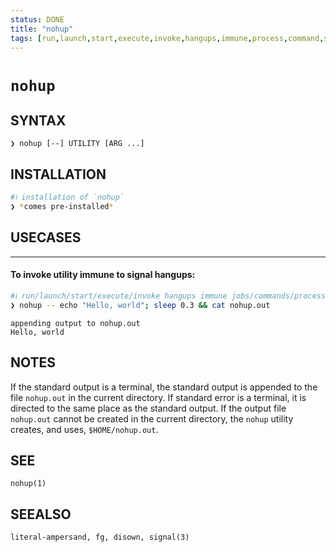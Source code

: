 ```yaml
---
status: DONE
title: "nohup"
tags: [run,launch,start,execute,invoke,hangups,immune,process,command,script,program,utility]
---
```


# `nohup`

## SYNTAX

    ❯ nohup [--] UTILITY [ARG ...]

## INSTALLATION


```bash
#ℹ︎ installation of `nohup`
❯ *comes pre-installed*
```


## USECASES

----
#### To invoke utility immune to signal hangups:


```bash
#ℹ︎ run/launch/start/execute/invoke hangups immune jobs/commands/process
❯ nohup -- echo "Hello, world"; sleep 0.3 && cat nohup.out
```

    appending output to nohup.out
    Hello, world


## NOTES

If the standard output is a terminal, the standard output is appended to the file `nohup.out` in the current directory. If standard error is a terminal, it is directed to the same place as the standard output. If the output file `nohup.out` cannot be created in the current directory, the `nohup` utility creates, and uses, `$HOME/nohup.out`.

## SEE

    nohup(1)

## SEEALSO

    literal-ampersand, fg, disown, signal(3)

